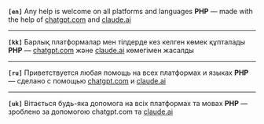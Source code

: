 **`[en]`** Any help is welcome on all platforms and languages
**PHP** — made with the help of [chatgpt.com](https://chatgpt.com "chatgpt.com") and [claude.ai](https://claude.ai "claude.ai")

------------

**`[kk]`** Барлық платформалар мен тілдерде кез келген көмек құпталады
**PHP** — [chatgpt.com](https://chatgpt.com "chatgpt.com") және [claude.ai](https://claude.ai "claude.ai") көмегімен жасалды

------------

**`[ru]`** Приветствуется любая помощь на всех платформах и языках
**PHP** — сделано с помощью [chatgpt.com](https://chatgpt.com "chatgpt.com") и [claude.ai](https://claude.ai "claude.ai")

------------

**`[uk]`** Вітається будь-яка допомога на всіх платформах та мовах
**PHP** — зроблено за допомогою chatgpt.com та [claude.ai](https://claude.ai "claude.ai")